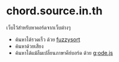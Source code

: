 # chord.source.in.th

เว็บไว้สำหรับหาคอร์ดจากเว็บต่างๆ

- ค้นหาได้รวดเร็ว ด้วย [fuzzysort](https://github.com/farzher/fuzzysort)
- ค้นหาด้วยเสียง
- ค้นหาได้แม้ลืมเปลี่ยนภาษาคีย์บอร์ด ด้วย [g;ode.js](https://www.npmjs.com/package/gode.js)

